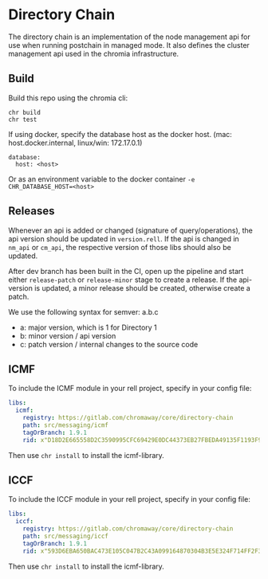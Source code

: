 # Directory Chain

The directory chain is an implementation of the node management api for use when running postchain in managed mode. It also defines the cluster management api used in the chromia infrastructure.

## Build

Build this repo using the chromia cli:
```
chr build
chr test
```
If using docker, specify the database host as the docker host. (mac: host.docker.internal, linux/win: 172.17.0.1)

```
database:
  host: <host>
```
Or as an environment variable to the docker container `-e CHR_DATABASE_HOST=<host>`

## Releases

Whenever an api is added or changed (signature of query/operations), the api version should be updated in `version.rell`. If the api is changed in `nm_api` or `cm_api`, the respective version of those libs should also be updated.

After dev branch has been built in the CI, open up the pipeline and start either `release-patch` or `release-minor` stage to create a release. If the api-version is updated, a minor release should be created, otherwise create a patch.

We use the following syntax for semver: a.b.c
- a: major version, which is 1 for Directory 1
- b: minor version / api version
- c: patch version / internal changes to the source code

## ICMF

To include the ICMF module in your rell project, specify in your config file:
```yaml
libs:
  icmf:
    registry: https://gitlab.com/chromaway/core/directory-chain
    path: src/messaging/icmf
    tagOrBranch: 1.9.1
    rid: x"D18D2E665558D2C3590995CFC69429E0DC44373EB27FBEDA49135F1193F9D2B3"
```
Then use `chr install` to install the icmf-library.

## ICCF

To include the ICCF module in your rell project, specify in your config file:
```yaml
libs:
  iccf:
    registry: https://gitlab.com/chromaway/core/directory-chain
    path: src/messaging/iccf
    tagOrBranch: 1.9.1
    rid: x"593D6EBA650BAC473E105C047B2C43A099164870304B3E5E324F714FF2F3F82F"
```
Then use `chr install` to install the icmf-library.
